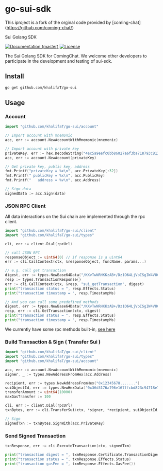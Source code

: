 # go-sui-sdk
This iproject is a fork of the orginal code provided by [coming-chat] (https://github.com/coming-chat/)

Sui Golang SDK

[![Documentation (master)](https://img.shields.io/badge/docs-master-59f)](https://github.com/khalifaT/go-sui-sdk)
[![License](https://img.shields.io/badge/license-Apache-green.svg)](https://github.com/khalifaT/go-sui-sdk/blob/main/LICENSE)

The Sui Golang SDK for ComingChat. 
We welcome other developers to participate in the development and testing of sui-sdk.

## Install

```sh
go get github.com/khalifaT/go-sui
```



## Usage

### Account

```go
import "github.com/khalifaT/go-sui/account"

// Import account with mnemonic
acc, err := account.NewAccountWithMnemonic(mnemonic)

// Import account with private key
privateKey, err := hex.DecodeString("4ec5a9eefc0bb86027a6f3ba718793c813505acc25ed09447caf6a069accdd4b")
acc, err := account.NewAccount(privateKey)

// Get private key, public key, address
fmt.Printf("privateKey = %x\n", acc.PrivateKey[:32])
fmt.Printf(" publicKey = %x\n", acc.PublicKey)
fmt.Printf("   address = %v\n", acc.Address)

// Sign data
signedData := acc.Sign(data)
```



### JSON RPC Client

All data interactions on the Sui chain are implemented through the rpc client.

```go
import "github.com/khalifaT/go-sui/client"
import "github.com/khalifaT/go-sui/types"

cli, err := client.Dial(rpcUrl)

// call JSON RPC
responseObject := uint64(0) // if response is a uint64
err := cli.CallContext(ctx, &responseObject, funcName, params...)

// e.g. call get transaction
digest, err := types.NewBase64Data("/KXvTwNRHKKzAB+/Dz1O64LjVbISgIW4VUCmuuPyEfU=")
resp := types.TransactionResponse{}
err := cli.CallContext(ctx, &resp, "sui_getTransaction", digest)
print("transaction status = ", resp.Effects.Status)
print("transaction timestamp = ", resp.TimestampMs)

// And you can call some predefined methods
digest, err := types.NewBase64Data("/KXvTwNRHKKzAB+/Dz1O64LjVbISgIW4VUCmuuPyEfU=")
resp, err := cli.GetTransaction(ctx, digest)
print("transaction status = ", resp.Effects.Status)
print("transaction timestamp = ", resp.TimestampMs)

```

We currently have some rpc methods built-in, [see here](https://github.com/khalifaT/go-sui-sdk/blob/main/client/client_call.go)



### Build Transaction & Sign ( Transfer Sui )

```go
import "github.com/khalifaT/go-sui/client"
import "github.com/khalifaT/go-sui/types"
import "github.com/khalifaT/go-sui/account"

acc, err := account.NewAccountWithMnemonic(mnemonic)
signer, _ := types.NewAddressFromHex(acc.Address)

recipient, err := types.NewAddressFromHex("0x12345678.......")
suiObjectId, err := types.NewHexData("0x36d3176a796e167ffcbd823c94718e7db56b955f")
transferAmount := uint64(10000)
maxGasTransfer := 100

cli, err := client.Dial(rpcUrl)
txnBytes, err := cli.TransferSui(ctx, *signer, *recipient, suiObjectId, transferAmount, maxGasTransfer)

// Sign
signedTxn := txnBytes.SignWith(acc.PrivateKey)

```



### Send Signed Transaction

```go
txnResponse, err := cli.ExecuteTransaction(ctx, signedTxn)

print("transaction digest = ", txnResponse.Certificate.TransactionDigest)
print("transaction status = ", txnResponse.Effects.Status)
print("transaction gasFee = ", txnResponse.Effects.GasFee())
```

